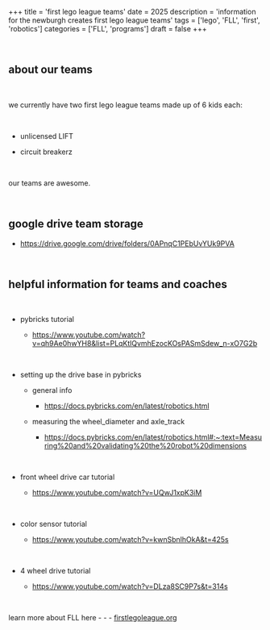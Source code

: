 +++ 
title = 'first lego league teams'
date = 2025
description = 'information for the newburgh creates first lego league teams'
tags = ['lego', 'FLL', 'first', 'robotics']
categories = ['FLL', 'programs']
draft = false
+++

<br>

## about our teams

<br>

we currently have two first lego league teams made up of 6 kids each:

<br>

- unlicensed LIFT

- circuit breakerz

<br>

our teams are awesome.

<br>

## google drive team storage

- https://drive.google.com/drive/folders/0APnqC1PEbUvYUk9PVA 

<br>

## helpful information for teams and coaches

<br>

- pybricks tutorial

    - https://www.youtube.com/watch?v=qh9Ae0hwYH8&list=PLqKtlQvmhEzocKOsPASmSdew_n-xO7G2b 

<br>

- setting up the drive base in pybricks

    - general info
        - https://docs.pybricks.com/en/latest/robotics.html 

    - measuring the wheel_diameter and axle_track
        - https://docs.pybricks.com/en/latest/robotics.html#:~:text=Measuring%20and%20validating%20the%20robot%20dimensions 

<br>

- front wheel drive car tutorial

    - https://www.youtube.com/watch?v=UQwJ1xpK3iM

<br>

- color sensor tutorial

    - https://www.youtube.com/watch?v=kwnSbnlhOkA&t=425s

<br>

- 4 wheel drive tutorial

    - https://www.youtube.com/watch?v=DLza8SC9P7s&t=314s

<br>

learn more about FLL here - - - [firstlegoleague.org](https://www.firstlegoleague.org/)
